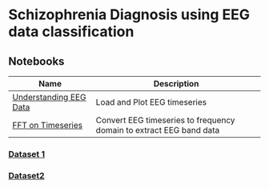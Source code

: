 # Schizophrenia Diagnosis using EEG data classification

## Notebooks
| Name                                                                                                                         | Description                                                         |
| ---------------------------------------------------------------------------------------------------------------------------- | ------------------------------------------------------------------- |
| [Understanding EEG Data](https://github.com/thetronjohnson/schizophrenia-diagnosis/blob/master/notebooks/understanding_data.ipynb)     | Load and Plot EEG timeseries                                        |
| [FFT on Timeseries](https://github.com/thetronjohnson/schizophrenia-diagnosis/blob/master/notebooks/fast_fourier_transform.ipynb)      | Convert EEG timeseries to frequency domain to extract EEG band data |
### [Dataset 1](http://brain.bio.msu.ru/eeg_schizophrenia.htm)
### [Dataset2](https://repod.icm.edu.pl/dataset.xhtml?persistentId=doi:10.18150/repod.0107441)
